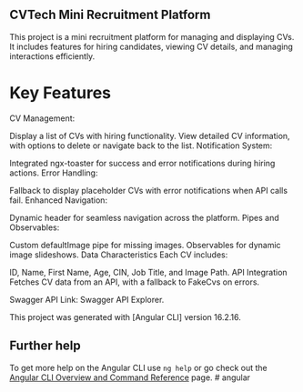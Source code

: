 ## CVTech Mini Recruitment Platform
This project is a mini recruitment platform for managing and displaying CVs. It includes features for hiring candidates, viewing CV details, and managing interactions efficiently.

# Key Features
CV Management:

Display a list of CVs with hiring functionality.
View detailed CV information, with options to delete or navigate back to the list.
Notification System:

Integrated ngx-toaster for success and error notifications during hiring actions.
Error Handling:

Fallback to display placeholder CVs with error notifications when API calls fail.
Enhanced Navigation:

Dynamic header for seamless navigation across the platform.
Pipes and Observables:

Custom defaultImage pipe for missing images.
Observables for dynamic image slideshows.
Data Characteristics
Each CV includes:

ID, Name, First Name, Age, CIN, Job Title, and Image Path.
API Integration
Fetches CV data from an API, with a fallback to FakeCvs on errors.

Swagger API Link: Swagger API Explorer.


This project was generated with [Angular CLI] version 16.2.16.



## Further help

To get more help on the Angular CLI use `ng help` or go check out the [Angular CLI Overview and Command Reference](https://angular.io/cli) page.
#   a n g u l a r 
 
 
